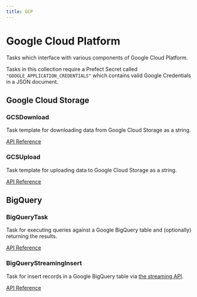 ```yaml
---
title: GCP
---
```


# Google Cloud Platform

Tasks which interface with various components of Google Cloud Platform.

Tasks in this collection require a Prefect Secret called `"GOOGLE_APPLICATION_CREDENTIALS"` which contains
valid Google Credentials in a JSON document.

## Google Cloud Storage

### GCSDownload <Badge text="task"/>

Task template for downloading data from Google Cloud Storage as a string.

[API Reference](/api/tasks/google.html#prefect-tasks-google-storage-gcsdownloadtask)


### GCSUpload <Badge text="task"/>

Task template for uploading data to Google Cloud Storage as a string.

[API Reference](/api/tasks/google.html#prefect-tasks-google-storage-gcsuploadtask)


## BigQuery

### BigQueryTask <Badge text="task"/>

Task for executing queries against a Google BigQuery table and (optionally) returning the results.

[API Reference](/api/tasks/google.html#prefect-tasks-google-bigquery-bigquerytask)


### BigQueryStreamingInsert <Badge text="task"/>

Task for insert records in a Google BigQuery table via [the streaming API](https://cloud.google.com/bigquery/streaming-data-into-bigquery).

[API Reference](/api/tasks/google.html#prefect-tasks-google-bigquery-bigquerystreaminginserttask)
